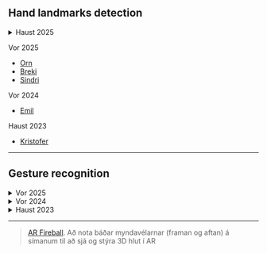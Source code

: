 ## Hand landmarks detection

<details>
<summary>Haust 2025</summary>
  
<br>


- [Aron]()
- [Bjarni]()
- [Emil]()
- [Hörður]()
- [Ingimar]()
- [Kiara]()
- [Knútur]()
- [Lukas]()
- [Marijonas]()
- [Marino]()
- [Reginn]()

</details>
  
Vor 2025
- [Orn](https://gunnarthorunnarson.github.io/FORR3FV05EU/handapat/V25/Orn/verk_4_2.html) 
- [Breki](https://gunnarthorunnarson.github.io/FORR3FV05EU/handapat/V25/Breki/index.html) 
- [Sindri](https://gunnarthorunnarson.github.io/FORR3FV05EU/handapat/V25/Sindri/index.html)

Vor 2024
- [Emil](https://gunnarthorunnarson.github.io/FORR3FV05EU/v24/v5/Emil/verk_5_lidur2.html)

Haust 2023
- [Kristofer](https://gunnarthorunnarson.github.io/FORR3FV05EU/h23/v4/Kristofer/Part2-Kristófer/index.html)  

<!-- [Davíð](https://gunnarthorunnarson.github.io/FORR3FV05EU/v24/v5/David) -->

---

## Gesture recognition

<details>
<summary>Vor 2025</summary>
  
<br>

- [Orn](https://gunnarthorunnarson.github.io/FORR3FV05EU/handapat/V25/Orn/verk_4_1.html)
- [Gabriela](https://gunnarthorunnarson.github.io/FORR3FV05EU/handapat/V25/Gabriela/index.html)
- [Breki](https://gunnarthorunnarson.github.io/FORR3FV05EU/handapat/V25/Breki/index.html) 

</details>

<details>
<summary>Vor 2024</summary>

<br>

- [Emil](https://gunnarthorunnarson.github.io/FORR3FV05EU/v24/v5/Emil)
- [Hróar](https://gunnarthorunnarson.github.io/FORR3FV05EU/v24/v5/Hroar)
- [Jökull](https://gunnarthorunnarson.github.io/FORR3FV05EU/v24/v5/Jokull)
- [Þorvaldur Breki](https://gunnarthorunnarson.github.io/FORR3FV05EU/v24/v5/ThorvaldurBreki)
- [Þorvaldur Daði](https://gunnarthorunnarson.github.io/FORR3FV05EU/v24/v5/ThorvaldurDadi)

</details>

<details>
<summary>Haust 2023</summary>

<br>

- Björn, [3D](https://bjornthor21.github.io/verk4-vidmot/3dObject.html) 
- Gísli, [hand](https://gunnarthorunnarson.github.io/FORR3FV05EU/h23/v4/Gisli/HandGestureCube/index.html) 
- Héðinn, [hand](https://gunnarthorunnarson.github.io/FORR3FV05EU/h23/v4/Hedinn/Lidur2.html)
- Valdas, [hand](https://gunnarthorunnarson.github.io/FORR3FV05EU/h23/v4/Valdas/2_verkefni_index.html)
- Þorgeir, [hand](https://gunnarthorunnarson.github.io/FORR3FV05EU/h23/v4/Þorgeir/seinni/index.html)
- Tumi, [hand](https://gunnarthorunnarson.github.io/FORR3FV05EU/h23/v4/Tumi/part2/part2/main.html)

</details>

---


> [AR Fireball](https://github.com/bjornthor21/verk5-vidmot/blob/main/README.md#ar-fireball). Að nota báðar myndavélarnar (framan og aftan) á símanum til að sjá og stýra 3D hlut í AR
